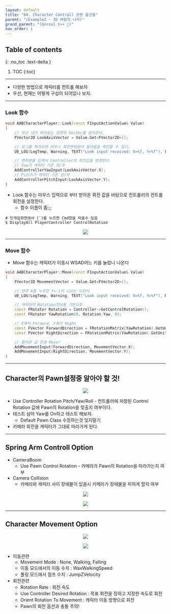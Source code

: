 ```yaml
---
layout: default
title: "04. Character Controll 관련 옵션들"
parent: "(Example2 - 3D 바람의 나라)"
grand_parent: "(Unreal C++ 🚀)"
nav_order: 1
---
```


## Table of contents
{: .no_toc .text-delta }

1. TOC
{:toc}

---

* 다양한 방법으로 캐릭터를 컨트롤 해보자
* 우선, 현재는 어떻게 구성이 되어있나 보자.

---

### Look 함수

```cpp
void AABCharacterPlayer::Look(const FInputActionValue& Value)
{
    // 우선 내가 바라보는 방향의 Vector를 받아온다.
	FVector2D LookAxisVector = Value.Get<FVector2D>();

    // 로그를 찍어보면 마우스 회전변화량이 들어옴을 확인할 수 있다.
    UE_LOG(LogTemp, Warning, TEXT("Look input received: X=%f, Y=%f"), LookAxisVector.X, LookAxisVector.Y);

    // 변화량을 입력시 Controller의 회전값을 변경한다.
    // Yaw가 캐릭터 기준 좌/우
	AddControllerYawInput(LookAxisVector.X);
    // Pitch가 캐릭터 기준 상/하
	AddControllerPitchInput(LookAxisVector.Y);
}
```

* Look 함수는 마우스 입력으로 부터 받아온 회전 값을 바탕으로 컨트롤러의 컨트롤 회전을 설정한다.
    * 함수 이름이 좀;;;

```
# 인게임화면에서 (`)를 누르면 Cmd창을 띄울수 있음
$ DisplayAll PlayerController ControlRotation
```

<p align="center">
  <img src="https://taehyungs-programming-blog.github.io/blog/assets/images/unreal/unreal_cpp_2/ucpp_2_4_1.png"/>
</p>

---

### Move 함수

* Move 함수는 캐릭터가 이동시 WSAD어느 키를 눌렀나 나온다

```cpp
void AABCharacterPlayer::Move(const FInputActionValue& Value)
{
	FVector2D MovementVector = Value.Get<FVector2D>();

    // 만약 A를 누르면 Y=-1이 나오는 이런식
    UE_LOG(LogTemp, Warning, TEXT("Look input received: X=%f, Y=%f"), MovementVector.X, MovementVector.Y);

    // 캐릭터의 Rotation정보를 기반으로
	const FRotator Rotation = Controller->GetControlRotation();
	const FRotator YawRotation(0, Rotation.Yaw, 0);

    // X축이 Forawrd, Y축이 Right
	const FVector ForwardDirection = FRotationMatrix(YawRotation).GetUnitAxis(EAxis::X);
	const FVector RightDirection = FRotationMatrix(YawRotation).GetUnitAxis(EAxis::Y);

    // 들어온 값 만큼 Move!
	AddMovementInput(ForwardDirection, MovementVector.X);
	AddMovementInput(RightDirection, MovementVector.Y);
}
```

---

## Character의 Pawn설정중 알아야 할 것!

<p align="center">
  <img src="https://taehyungs-programming-blog.github.io/blog/assets/images/unreal/unreal_cpp_2/ucpp_2_4_2.png"/>
</p>

* Use Controller Rotation Pitch/Yaw/Roll - 컨트롤러에 저장된 Control Rotation 값에 Pawn의 Rotation을 맞출지 여부이다.
* 테스트 삼아 Yaw를 On하고 테스트 해보자.
    * Default Pawn Class 수정하는것 잊지말기
* 카메라 회전을 캐릭터가 그대로 따라가게 된다.

---

## Spring Arm Controll Option

* CameraBoom
    * Use Pawn Control Rotation - 카메라가 Pawn의 Rotation을 따라가는지 여부
* Camera Collision
    * 카메라와 캐릭터 사이 장애물이 있을시 카메라가 장애물을 피하게 할지 여부

<p align="center">
  <img src="https://taehyungs-programming-blog.github.io/blog/assets/images/unreal/unreal_cpp_2/ucpp_2_4_3.png"/>
</p>

<p align="center">
  <img src="https://taehyungs-programming-blog.github.io/blog/assets/images/unreal/unreal_cpp_2/ucpp_2_4_4.png"/>
</p>

---

## Character Movement Option

<p align="center">
  <img src="https://taehyungs-programming-blog.github.io/blog/assets/images/unreal/unreal_cpp_2/ucpp_2_4_5.png"/>
</p>

<p align="center">
  <img src="https://taehyungs-programming-blog.github.io/blog/assets/images/unreal/unreal_cpp_2/ucpp_2_4_6.png"/>
</p>

* 이동관련
    * Movement Mode : None, Walking, Falling
    * 이동 모드에서의 이동 수치 : WaxWalkingSpeed
    * 폴링 모드에서 점프 수치 : JumpZVelocity
* 회전관련
    * Rotation Rate : 회전 속도
    * Use Controller Desired Rotation : 목표 회전을 정하고 지정한 속도로 회전
    * Orient Rotation To Movement : 캐릭터 이동 방향으로 회전
    * Pawn의 회전 옵션과 충돌 주의!

